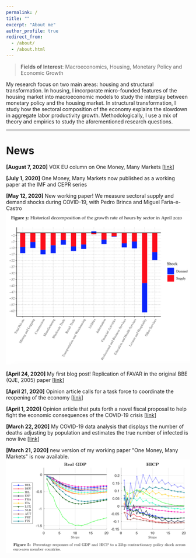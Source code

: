 ```yaml
---
permalink: /
title: ""
excerpt: "About me"
author_profile: true
redirect_from: 
  - /about/
  - /about.html
---
```


> **Fields of Interest**: Macroeconomics, Housing, Monetary Policy and Economic Growth


My research focus on two main areas: housing and structural transformation. In housing, I incorporate micro-founded features of the housing market into macroeconomic models to study the interplay between monetary policy and the housing market. In structural transformation, I study how the sectoral composition of the economy explains the slowdown in aggregate labor productivity growth. Methodologically, I use a mix of theory and empirics to study the aforementioned research questions. 

---

**News**
======


**[August 7, 2020]** VOX EU column on One Money, Many Markets [[link](https://voxeu.org/article/heterogeneous-transmission-ecb-policies)]

**[July 1, 2020]** One Money, Many Markets now published as a working paper at the IMF and CEPR series

**[May 12, 2020]** New working paper! We measure sectoral supply and demand shocks during COVID-19, with Pedro Brinca and Miguel Faria-e-Castro
![alt text](/images/BDF2020.png)

**[April 24, 2020]** My first blog post! Replication of FAVAR in the original BBE (QJE, 2005) paper [[link](http://jbduarte.com/blog/)]

**[April 21, 2020]** Opinion article calls for a task force to coordinate the reopening of the economy [[link](https://www.dinheirovivo.pt/opiniao/falhar-em-preparar-se-e-preparar-se-para-falhar/)]

**[April 1, 2020]** Opinion article that puts forth a novel fiscal proposal to help fight the economic consequences of the COVID-19 crisis [[link](https://expresso.pt/opiniao/2020-04-01-Protecao-imediata-para-TODOS-mais-barata-que-ajuda-a-Banca)]

**[March 22, 2020]** My COVID-19 data analysis that displays the number of deaths adjusting by population and estimates the true number of infected is now live [[link](https://covid19dashboards.com)]

**[March 21, 2020]** new version of my working paper "One Money, Many Markets" is now available.
![alt text](/images/onemoney_news.png)




